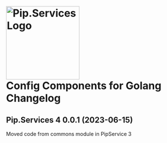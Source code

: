 # <img src="https://uploads-ssl.webflow.com/5ea5d3315186cf5ec60c3ee4/5edf1c94ce4c859f2b188094_logo.svg" alt="Pip.Services Logo" width="200"> <br/> Config Components for Golang Changelog

## <a name="0.0.1"></a>Pip.Services 4 0.0.1 (2023-06-15)
Moved code from commons module in PipService 3

